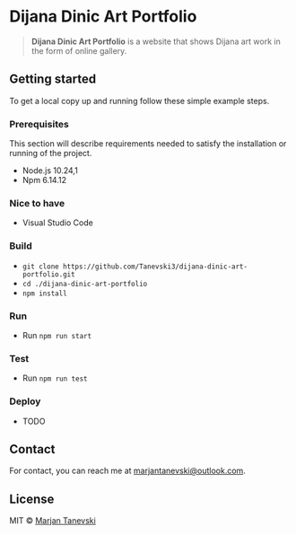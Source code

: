 # Dijana Dinic Art Portfolio
> **Dijana Dinic Art Portfolio** is a website that shows Dijana art work in the form of online gallery.

## Getting started 
To get a local copy up and running follow these simple example steps.

### Prerequisites
This section will describe requirements needed to satisfy the installation or running of the project.

 - Node.js 10.24,1
 - Npm 6.14.12
 
### Nice to have
 - Visual Studio Code

### Build
 - `git clone https://github.com/Tanevski3/dijana-dinic-art-portfolio.git`
 - `cd ./dijana-dinic-art-portfolio`
 - `npm install`
 
### Run
 - Run `npm run start`
 
### Test
 - Run `npm run test`
 
### Deploy
 - TODO
 
## Contact

For contact, you can reach me at [marjantanevski@outlook.com](marjantanevski@outlook.com).

## License

MIT © [Marjan Tanevski](marjantanevski@outlook.com)

